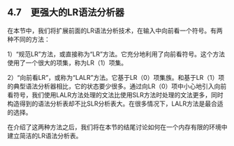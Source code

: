 ## 4.7　更强大的LR语法分析器

在本节中，我们将扩展前面的LR语法分析技术，在输入中向前看一个符号。有两种不同的方法：

1）“规范LR”方法，或直接称为“LR”方法。它充分地利用了向前看符号。这个方法使用了一个很大的项集，称为LR（1）项集。

2）“向前看LR”，或称为“LALR”方法。它基于LR（0）项集族。和基于LR（1）项的典型语法分析器相比，它的状态要少很多。通过向LR（0）项中小心地引入向前看符号，我们使用LALR方法处理的文法比使用SLR方法时处理的文法更多，同时构造得到的语法分析表却不比SLR分析表大。在很多情况下，LALR方法是最合适的选择。

在介绍了这两种方法之后，我们将在本节的结尾讨论如何在一个内存有限的环境中建立简洁的LR语法分析表。